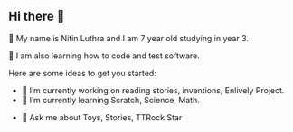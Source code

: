 ## Hi there 👋

🌱 My name is Nitin Luthra and I am 7 year old studying in year 3.

🌱 I am also learning how to code and test software.
<!--
**nitblitz/nitblitz** is a ✨ _special_ ✨ repository because its `README.md` (this file) appears on your GitHub profile.
-->
Here are some ideas to get you started:

- 🔭 I’m currently working on  reading stories, inventions, Enlively Project.
- 🌱 I’m currently learning Scratch, Science, Math.
<!-- 👯 I’m looking to collaborate on ...
- 🤔 I’m looking for help with ... -->
- 💬 Ask me about Toys, Stories, TTRock Star
<!-- ⚡ Fun fact: ...-->

